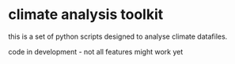# climate analysis toolkit

this is a set of python scripts designed to analyse climate datafiles.

code in development - not all features might work yet
